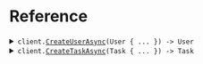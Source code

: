 # Reference
<details><summary><code>client.<a href="/src/SeedCsharpSystemCollision/System.cs">CreateUserAsync</a>(User { ... }) -> User</code></summary>
<dl>
<dd>

#### 🔌 Usage

<dl>
<dd>

<dl>
<dd>

```csharp
await client.CreateUserAsync(
    new User
    {
        Line1 = "line1",
        Line2 = "line2",
        City = "city",
        State = "state",
        Zip = "zip",
        Country = "USA",
    }
);
```
</dd>
</dl>
</dd>
</dl>

#### ⚙️ Parameters

<dl>
<dd>

<dl>
<dd>

**request:** `User` 
    
</dd>
</dl>
</dd>
</dl>


</dd>
</dl>
</details>

<details><summary><code>client.<a href="/src/SeedCsharpSystemCollision/System.cs">CreateTaskAsync</a>(Task { ... }) -> Task</code></summary>
<dl>
<dd>

#### 🔌 Usage

<dl>
<dd>

<dl>
<dd>

```csharp
await client.CreateTaskAsync(
    new Task
    {
        Name = "name",
        User = new User
        {
            Line1 = "line1",
            Line2 = "line2",
            City = "city",
            State = "state",
            Zip = "zip",
            Country = "USA",
        },
    }
);
```
</dd>
</dl>
</dd>
</dl>

#### ⚙️ Parameters

<dl>
<dd>

<dl>
<dd>

**request:** `Task` 
    
</dd>
</dl>
</dd>
</dl>


</dd>
</dl>
</details>
